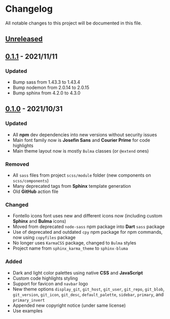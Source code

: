 # Changelog

All notable changes to this project will be documented in this file.

## [Unreleased]

## [0.1.1] - 2021/11/11

### Updated

- Bump sass from 1.43.3 to 1.43.4
- Bump nodemon from 2.0.14 to 2.0.15
- Bump sphinx from 4.2.0 to 4.3.0

## [0.1.0] - 2021/10/31

### Updated

- All **npm** dev dependencies into new versions without security issues
- Main font family now is **Josefin Sans** and **Courier Prime** for code highlights
- Main theme layout now is mostly `Bulma` classes (or `@extend` ones)

### Removed

- All `sass` files from project `scss/module` folder (new components on `scss/components`)
- Many deprecated tags from **Sphinx** template generation
- Old **GitHub** action file

### Changed

- Fontello icons font uses new and different icons now (including custom **Sphinx** and **Bulma** icons)
- Moved from deprecated `node-sass` npm package into **Dart** `sass` package
- Use of deprecated and outdated `cpy` npm package for npm commands, now using `copyfiles` package
- No longer uses `KarmaCSS` package, changed to `Bulma` styles
- Project name from `sphinx_karma_theme` to `sphinx-bluma`

### Added

- Dark and light color palettes using native **CSS** and **JavaScript**
- Custom code highlights styling
- Support for favicon and `navbar` logo
- New theme options `display_git`, `git_host`, `git_user`, `git_repo`, `git_blob`, `git_version`, `git_icon`, `git_desc`, `default_palette`, `sidebar`, `primary`, and `primary_invert`
- Appended new copyright notice (under same license)
- Use examples

[Unreleased]: https://github.com/oAGoulart/sphinx-bulma/compare/v0.1.1...master
[0.1.1]: https://github.com/oAGoulart/sphinx-bulma/releases/tag/v0.1.1
[0.1.0]: https://github.com/oAGoulart/sphinx-bulma/releases/tag/v0.1.0
